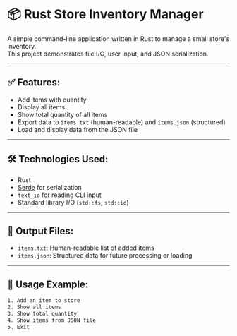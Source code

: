 # 📦 Rust Store Inventory Manager

A simple command-line application written in Rust to manage a small store's inventory.  
This project demonstrates file I/O, user input, and JSON serialization.

---

## ✅ Features:
- Add items with quantity
- Display all items
- Show total quantity of all items
- Export data to `items.txt` (human-readable) and `items.json` (structured)
- Load and display data from the JSON file

---

## 🛠 Technologies Used:
- Rust
- [Serde](https://serde.rs/) for serialization
- `text_io` for reading CLI input
- Standard library I/O (`std::fs`, `std::io`)

---

## 📁 Output Files:
- `items.txt`: Human-readable list of added items
- `items.json`: Structured data for future processing or loading

---

## 🎯 Usage Example:
```bash
1. Add an item to store
2. Show all items
3. Show total quantity
4. Show items from JSON file
5. Exit
